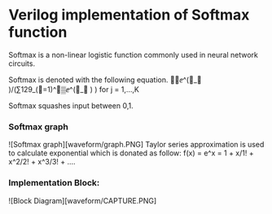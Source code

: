# Verilog implementation of Softmax function
Softmax is a non-linear logistic function commonly used in neural network circuits.

Softmax is denoted with the following equation.
 ⅇ^(𝑧_𝑗 )/(∑129_(𝑘=1)^𝐾▒ⅇ^(𝑧_𝑘 ) ) for j = 1,…,K

Softmax squashes input between 0,1. 
### Softmax graph
 ![Softmax graph][waveform/graph.PNG]
Taylor series approximation is used to calculate exponential which is donated as follow: 
    f(x) = e^x = 1 + x/1! + x^2/2! + x^3/3! + ....
    
### Implementation Block:
 ![Block Diagram][waveform/CAPTURE.PNG]


